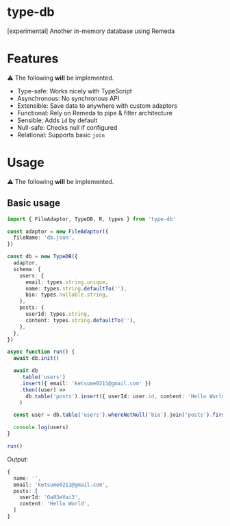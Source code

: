 # type-db

[experimental] Another in-memory database using Remeda

# Features

⚠ The following **will** be implemented.

- Type-safe: Works nicely with TypeScript
- Asynchronous: No synchronous API
- Extensible: Save data to anywhere with custom adaptors
- Functional: Rely on Remeda to pipe & filter architecture
- Sensible: Adds `id` by default
- Null-safe: Checks null if configured
- Relational: Supports basic `join`

# Usage

⚠ The following **will** be implemented.

## Basic usage

```typescript
import { FileAdaptor, TypeDB, R, types } from 'type-db'

const adaptor = new FileAdaptor({
  fileName: 'db.json',
})

const db = new TypeDB({
  adaptor,
  schema: {
    users: {
      email: types.string.unique,
      name: types.string.defaultTo(''),
      bio: types.nullable.string,
    },
    posts: {
      userId: types.string,
      content: types.string.defaultTo(''),
    },
  },
})

async function run() {
  await db.init()

  await db
    .table('users')
    .insert({ email: 'ketsume0211@gmail.com' })
    .then((user) =>
      db.table('posts').insert({ userId: user.id, content: 'Hello World' }),
    )

  const user = db.table('users').whereNotNull('bio').join('posts').first()

  console.log(users)
}

run()
```

Output:

```typescript
{
  name: '',
  email: 'ketsume0211@gmail.com',
  posts: [
    userId: 'Oa83eVai3',
    content: 'Hello World',
  ]
}
```
